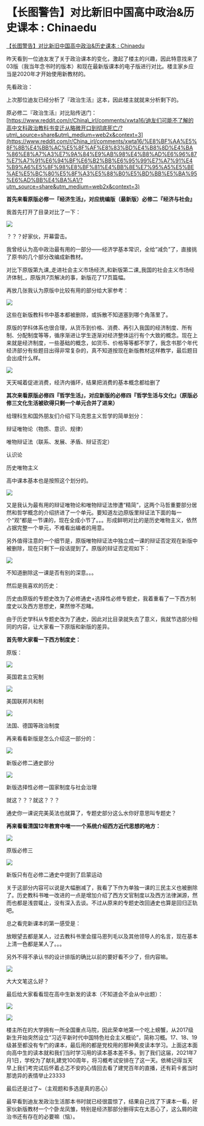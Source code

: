 # 【长图警告】对比新旧中国高中政治&历史课本 : Chinaedu
[【长图警告】对比新旧中国高中政治&历史课本 : Chinaedu](https://www.reddit.com/r/Chinaedu/comments/xyngwk/%E9%95%BF%E5%9B%BE%E8%AD%A6%E5%91%8A%E5%AF%B9%E6%AF%94%E6%96%B0%E6%97%A7%E4%B8%AD%E5%9B%BD%E9%AB%98%E4%B8%AD%E6%94%BF%E6%B2%BB%E5%8E%86%E5%8F%B2%E8%AF%BE%E6%9C%AC/) 

 昨天看到一位迪友发了关于政治课本的变化，激起了楼主的兴趣，因此特意找来了03版（我当年念书时的版本）和现在最新版课本的电子版进行对比。楼主家乡应当是2020年才开始使用新教材的。

先看政治：

上次那位迪友已经分析了『政治生活』这本，因此楼主就就来分析剩下的。

原必修二『政治生活』对比贴传送门：[https://www.reddit.com/r/China\_irl/comments/xwta16/迪友们可能不了解的高中文科政治教科书变迁从略微开口到彻底死亡/?utm\_source=share&utm\_medium=web2x&context=3](https://www.reddit.com/r/China_irl/comments/xwta16/%E8%BF%AA%E5%8F%8B%E4%BB%AC%E5%8F%AF%E8%83%BD%E4%B8%8D%E4%BA%86%E8%A7%A3%E7%9A%84%E9%AB%98%E4%B8%AD%E6%96%87%E7%A7%91%E6%94%BF%E6%B2%BB%E6%95%99%E7%A7%91%E4%B9%A6%E5%8F%98%E8%BF%81%E4%BB%8E%E7%95%A5%E5%BE%AE%E5%BC%80%E5%8F%A3%E5%88%B0%E5%BD%BB%E5%BA%95%E6%AD%BB%E4%BA%A1/?utm_source=share&utm_medium=web2x&context=3)

**首先来看原版必修一『经济生活』，对应统编版（最新版）必修二『经济与社会』**

我首先打开了目录对比了一下：

[![](https://preview.redd.it/qov3mffdzbs91.jpg?width=1320&format=pjpg&auto=webp&s=21b9a26f31f9e1b11086b44cbb519259716f6048)
](https://preview.redd.it/qov3mffdzbs91.jpg?width=1320&format=pjpg&auto=webp&s=21b9a26f31f9e1b11086b44cbb519259716f6048)

？？？好家伙，开幕雷击。

我曾经认为高中政治最有用的一部分——经济学基本常识，全给“减负”了，直接挑了原书的几个部分改编成新教材。

对比下原版第九课_走进社会主义市场经济_和新版第二课_我国的社会主义市场经济体制_，原版共7页解决的事，新版花了17页篇幅。

再放几张我认为原版中比较有用的部分给大家参考：

[![](https://preview.redd.it/i89q0hut3cs91.jpg?width=776&format=pjpg&auto=webp&s=a190dbd642f8e5d25bb913a9a8ff008514ce4f5a)
](https://preview.redd.it/i89q0hut3cs91.jpg?width=776&format=pjpg&auto=webp&s=a190dbd642f8e5d25bb913a9a8ff008514ce4f5a)

这些在新版教科书中基本都被删除，或拆散不知道塞到哪个角落里了。

原版的学科体系也很合理，从货币到价格、消费、再引入我国的经济制度、所有制、分配制度等等，循序渐进让学生逐渐对经济整体运行有个大致的概念。现在上来就是经济制度，一些基础的概念，如货币、价格等等都不学了，我念书那个年代经济部分有些题目出得非常复杂的，真不知道按现在新版教材这样教学，最后题目会出成什么样。

[![](https://preview.redd.it/tqfe08bz5cs91.jpg?width=750&format=pjpg&auto=webp&s=0d92f83dd7d656e175202fb55b2db05339a9ff42)
](https://preview.redd.it/tqfe08bz5cs91.jpg?width=750&format=pjpg&auto=webp&s=0d92f83dd7d656e175202fb55b2db05339a9ff42)

天天喊着促进消费，经济内循环，结果把消费的基本概念都给删了

**其次来看原版必修四『哲学生活』，对应新版的必修四『哲学生活与文化』（原版必修三文化生活被砍得只剩一个单元合并了进来）**

给理科生和国外朋友们介绍下马克思主义哲学的简单划分：

辩证唯物论（物质、意识、规律）

唯物辩证法（联系、发展、矛盾、辩证否定）

认识论

历史唯物主义

高中课本基本也是按照这个划分的。

[![](https://preview.redd.it/2qhnnwyo8cs91.jpg?width=1332&format=pjpg&auto=webp&s=cf7cdef4153851fb14c44c23a888b31286b7a010)
](https://preview.redd.it/2qhnnwyo8cs91.jpg?width=1332&format=pjpg&auto=webp&s=cf7cdef4153851fb14c44c23a888b31286b7a010)

又是我认为最有用的辩证唯物论和唯物辩证法惨遭“精简”，这两个马哲重要部分居然和哲学概念的介绍挤进了一个单元。要知道左边原版里辩证法下面的每一个“观”都是一节课的，现在全成小节了。。。形成鲜明对比的是历史唯物主义，依然占据完整一个单元，不难看出编者的用意。

另外值得注意的一个细节是，原版唯物辩证法中独立成一课的辩证否定观在新版中被删除，现在只剩下一段话提到了。原版的辩证否定观如下：

[![](https://preview.redd.it/m2zalhcubcs91.jpg?width=936&format=pjpg&auto=webp&s=de437fb41cfe349bcc0e7128a71bc1d85a88eceb)
](https://preview.redd.it/m2zalhcubcs91.jpg?width=936&format=pjpg&auto=webp&s=de437fb41cfe349bcc0e7128a71bc1d85a88eceb)

不知道删除这一课是否有别的深意。。。

然后是我喜欢的历史：

历史由原版的专题史改为了必修通史+选择性必修专题史，我着重看了一下西方制度史以及西方思想史，果然惨不忍睹。

由于历史学科从专题史改为了通史，因此对比目录就失去了意义，我就节选部分相同的内容，让大家看一下原版和新版的差异。

**首先带大家看一下西方制度史：** 

原版：

[![](https://preview.redd.it/4u66sfcjecs91.jpg?width=852&format=pjpg&auto=webp&s=7fd1c48b1440cec5d7c119e0ecb4a4a2eb967f44)
](https://preview.redd.it/4u66sfcjecs91.jpg?width=852&format=pjpg&auto=webp&s=7fd1c48b1440cec5d7c119e0ecb4a4a2eb967f44)

英国君主立宪制

[![](https://preview.redd.it/m0h6894recs91.jpg?width=936&format=pjpg&auto=webp&s=fda082f8795e981215850ca60b0d7fc0eb2d0262)
](https://preview.redd.it/m0h6894recs91.jpg?width=936&format=pjpg&auto=webp&s=fda082f8795e981215850ca60b0d7fc0eb2d0262)

美国联邦共和制

[![](https://preview.redd.it/qcdc5dsyecs91.jpg?width=936&format=pjpg&auto=webp&s=c96db1f5c0bedf91a543c27dcf9fbf6ddd3cf93d)
](https://preview.redd.it/qcdc5dsyecs91.jpg?width=936&format=pjpg&auto=webp&s=c96db1f5c0bedf91a543c27dcf9fbf6ddd3cf93d)

法国、德国等政治制度

再来看看新版是怎么介绍这一部分的：

[![](https://preview.redd.it/ay8hd9m5gcs91.jpg?width=1312&format=pjpg&auto=webp&s=2eac06e84887dd0c021d4ab66bb898d77a4889c5)
](https://preview.redd.it/ay8hd9m5gcs91.jpg?width=1312&format=pjpg&auto=webp&s=2eac06e84887dd0c021d4ab66bb898d77a4889c5)

新版必修二通史部分

[![](https://preview.redd.it/g46q65tkfcs91.png?width=1274&format=png&auto=webp&s=50cc858c36c5378a0e532ce988cf2dceecbbdb62)
](https://preview.redd.it/g46q65tkfcs91.png?width=1274&format=png&auto=webp&s=50cc858c36c5378a0e532ce988cf2dceecbbdb62)

新版选择性必修一国家制度与社会治理

就这？？？就这？？？

通史你一课说完美英法也就算了，专题史部分这么水你好意思叫专题史？

**再来看看清国12年教育中唯一一个系统介绍西方近代思想的地方：** 

[![](https://preview.redd.it/cunqb0t4kcs91.jpg?width=1224&format=pjpg&auto=webp&s=8299bbe2b227a01070a388c3ec4ae2e2713c6e57)
](https://preview.redd.it/cunqb0t4kcs91.jpg?width=1224&format=pjpg&auto=webp&s=8299bbe2b227a01070a388c3ec4ae2e2713c6e57)

原版必修三

[![](https://preview.redd.it/xct87ilikcs91.png?width=1168&format=png&auto=webp&s=2c2593040a61ad61f0209548fd8b843ce788d6d5)
](https://preview.redd.it/xct87ilikcs91.png?width=1168&format=png&auto=webp&s=2c2593040a61ad61f0209548fd8b843ce788d6d5)

新版只有在必修二通史中提到了启蒙运动

关于这部分内容可以说是大幅删减了，我看了下作为单独一课的三民主义也被删除了。历史教科书唯一改进的一点是增加介绍了西方文官制度以及西方法律渊源，然而也都是浅尝辄止，没有深入去谈。不过从原来的专题史改回通史也算是回归正轨吧。

总之看完新课本的第一感受是：

放眼望去都是某人，过去教科书里会摆马恩列毛以及其他领导人的名言，现在基本上清一色都是某人了。。。

另外不得不承认书的设计排版的确比以前的要好看不少了，但内容嘛。

[![](https://preview.redd.it/8tkzcxmvlcs91.png?width=1302&format=png&auto=webp&s=7be4b9690c56a82ffd08f4fb5648a5429ea46379)
](https://preview.redd.it/8tkzcxmvlcs91.png?width=1302&format=png&auto=webp&s=7be4b9690c56a82ffd08f4fb5648a5429ea46379)

大大文笔这么好？

最后给大家看看现在高中生新发的读本（不知道会不会从中出题）：

[![](https://preview.redd.it/eggldvpnncs91.png?width=1064&format=png&auto=webp&s=1214efed90403b73a43c96d59b7423382236c98d)
](https://preview.redd.it/eggldvpnncs91.png?width=1064&format=png&auto=webp&s=1214efed90403b73a43c96d59b7423382236c98d)

[![](https://preview.redd.it/lsg715zjncs91.jpg?width=1224&format=pjpg&auto=webp&s=34697229f189628d74d03eb6b6ac63a43d789f54)
](https://preview.redd.it/lsg715zjncs91.jpg?width=1224&format=pjpg&auto=webp&s=34697229f189628d74d03eb6b6ac63a43d789f54)

楼主所在的大学拥有一所全国重点马院，因此荣幸地第一个吃上螃蟹，从2017级新生开始突然设立“习近平新时代中国特色社会主义概论”，简称习概。17、18、19级甚至都没有专门的课本，最后用的都是党校用的那种黄皮读本学习。上面这本面向高中生的读本就和我们当时学习用的读本基本差不多。到了我们这届，2021年7月1日，学校为了献礼建党100周年，将习概考试安排在了这一天。依稀记得当天早上我们考完试后怀着忐忑不安的心情回去看了建党百年的直播，还有莉卡酱当时那诡异的表情举止23333

最后还是过了~（主观题和多选是真的恶心）

最早看到迪友发政治生活那本书时就已经很震惊了，结果自己找了下课本一看，好家伙新版教材一个个卧龙凤雏，特别是经济那部分删得实在太恶心了，这么屑的政治书还有存在的必要嘛（恼）。